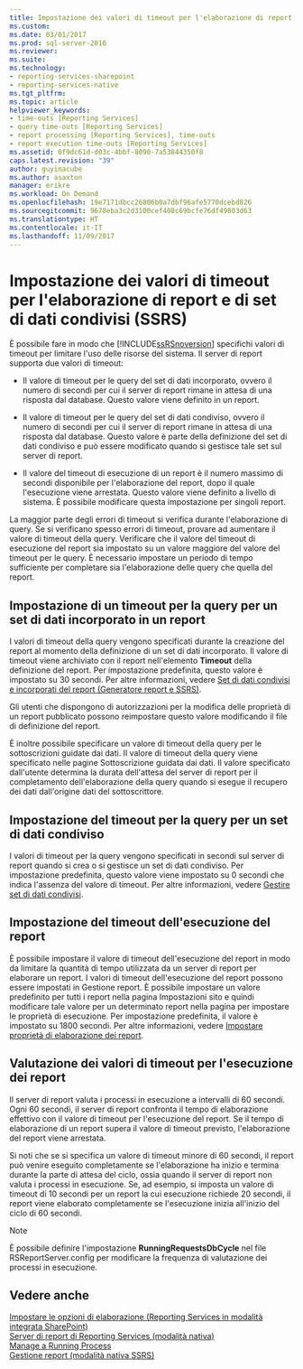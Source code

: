 ```yaml
---
title: Impostazione dei valori di timeout per l'elaborazione di report e di set di dati condivisi (SSRS) | Microsoft Docs
ms.custom: 
ms.date: 03/01/2017
ms.prod: sql-server-2016
ms.reviewer: 
ms.suite: 
ms.technology:
- reporting-services-sharepoint
- reporting-services-native
ms.tgt_pltfrm: 
ms.topic: article
helpviewer_keywords:
- time-outs [Reporting Services]
- query time-outs [Reporting Services]
- report processing [Reporting Services], time-outs
- report execution time-outs [Reporting Services]
ms.assetid: 0f9dc61d-d03c-4bbf-8090-7a53844350f8
caps.latest.revision: "39"
author: guyinacube
ms.author: asaxton
manager: erikre
ms.workload: On Demand
ms.openlocfilehash: 19e7171dbcc26806b0a7dbf96afe5770dcebd826
ms.sourcegitcommit: 9678eba3c2d3100cef408c69bcfe76df49803d63
ms.translationtype: HT
ms.contentlocale: it-IT
ms.lasthandoff: 11/09/2017
---
```

# <a name="setting-time-out-values-for-report-and-shared-dataset-processing-ssrs"></a>Impostazione dei valori di timeout per l'elaborazione di report e di set di dati condivisi (SSRS)
  È possibile fare in modo che [!INCLUDE[ssRSnoversion](../../includes/ssrsnoversion-md.md)] specifichi valori di timeout per limitare l'uso delle risorse del sistema. Il server di report supporta due valori di timeout:  
  
-   Il valore di timeout per le query del set di dati incorporato, ovvero il numero di secondi per cui il server di report rimane in attesa di una risposta dal database. Questo valore viene definito in un report.  
  
-   Il valore di timeout per le query del set di dati condiviso, ovvero il numero di secondi per cui il server di report rimane in attesa di una risposta dal database. Questo valore è parte della definizione del set di dati condiviso e può essere modificato quando si gestisce tale set sul server di report.  
  
-   Il valore del timeout di esecuzione di un report è il numero massimo di secondi disponibile per l'elaborazione del report, dopo il quale l'esecuzione viene arrestata. Questo valore viene definito a livello di sistema. È possibile modificare questa impostazione per singoli report.  
  
 La maggior parte degli errori di timeout si verifica durante l'elaborazione di query. Se si verificano spesso errori di timeout, provare ad aumentare il valore di timeout della query. Verificare che il valore del timeout di esecuzione del report sia impostato su un valore maggiore del valore del timeout per le query. È necessario impostare un periodo di tempo sufficiente per completare sia l'elaborazione delle query che quella del report.  
  
## <a name="setting-a-query-time-out-for-an-embedded-dataset-in-a-report"></a>Impostazione di un timeout per la query per un set di dati incorporato in un report  
 I valori di timeout della query vengono specificati durante la creazione del report al momento della definizione di un set di dati incorporato. Il valore di timeout viene archiviato con il report nell'elemento **Timeout** della definizione del report. Per impostazione predefinita, questo valore è impostato su 30 secondi. Per altre informazioni, vedere [Set di dati condivisi e incorporati del report &#40;Generatore report e SSRS&#41;](../../reporting-services/report-data/report-embedded-datasets-and-shared-datasets-report-builder-and-ssrs.md).  
  
 Gli utenti che dispongono di autorizzazioni per la modifica delle proprietà di un report pubblicato possono reimpostare questo valore modificando il file di definizione del report.  
  
 È inoltre possibile specificare un valore di timeout della query per le sottoscrizioni guidate dai dati. Il valore di timeout della query viene specificato nelle pagine Sottoscrizione guidata dai dati. Il valore specificato dall'utente determina la durata dell'attesa del server di report per il completamento dell'elaborazione della query quando si esegue il recupero dei dati dall'origine dati del sottoscrittore.  
  
## <a name="setting-a-query-time-out-for-a-shared-dataset"></a>Impostazione del timeout per la query per un set di dati condiviso  
 I valori di timeout per la query vengono specificati in secondi sul server di report quando si crea o si gestisce un set di dati condiviso. Per impostazione predefinita, questo valore viene impostato su 0 secondi che indica l'assenza del valore di timeout. Per altre informazioni, vedere [Gestire set di dati condivisi](../../reporting-services/report-data/manage-shared-datasets.md).  
  
## <a name="setting-a-report-execution-time-out"></a>Impostazione del timeout dell'esecuzione del report  
 È possibile impostare il valore di timeout dell'esecuzione del report in modo da limitare la quantità di tempo utilizzata da un server di report per elaborare un report. I valori di timeout dell'esecuzione del report possono essere impostati in Gestione report. È possibile impostare un valore predefinito per tutti i report nella pagina Impostazioni sito e quindi modificare tale valore per un determinato report nella pagina per impostare le proprietà di esecuzione. Per impostazione predefinita, il valore è impostato su 1800 secondi. Per altre informazioni, vedere [Impostare proprietà di elaborazione dei report](../../reporting-services/report-server/set-report-processing-properties.md).  
  
## <a name="how-report-execution-time-out-values-are-evaluated"></a>Valutazione dei valori di timeout per l'esecuzione dei report  
 Il server di report valuta i processi in esecuzione a intervalli di 60 secondi. Ogni 60 secondi, il server di report confronta il tempo di elaborazione effettivo con il valore di timeout per l'esecuzione del report. Se il tempo di elaborazione di un report supera il valore di timeout previsto, l'elaborazione del report viene arrestata.  
  
 Si noti che se si specifica un valore di timeout minore di 60 secondi, il report può venire eseguito completamente se l'elaborazione ha inizio e termina durante la parte di attesa del ciclo, ossia quando il server di report non valuta i processi in esecuzione. Se, ad esempio, si imposta un valore di timeout di 10 secondi per un report la cui esecuzione richiede 20 secondi, il report viene elaborato completamente se l'esecuzione inizia all'inizio del ciclo di 60 secondi.  
  
> [!NOTE]  
>  È possibile definire l'impostazione **RunningRequestsDbCycle** nel file RSReportServer.config per modificare la frequenza di valutazione dei processi in esecuzione.  
  
## <a name="see-also"></a>Vedere anche  
 [Impostare le opzioni di elaborazione &#40;Reporting Services in modalità integrata SharePoint&#41;](../../reporting-services/report-server-sharepoint/set-processing-options-reporting-services-in-sharepoint-integrated-mode.md)   
 [Server di report di Reporting Services &#40;modalità nativa&#41;](../../reporting-services/report-server/reporting-services-report-server-native-mode.md)   
 [Manage a Running Process](../../reporting-services/subscriptions/manage-a-running-process.md)   
 [Gestione report  &#40;modalità nativa SSRS&#41;](http://msdn.microsoft.com/library/80949f9d-58f5-48e3-9342-9e9bf4e57896)  
  
  
